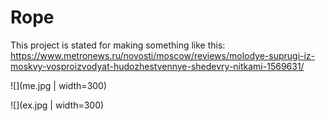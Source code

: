 # Rope

This project is stated for making something like this: https://www.metronews.ru/novosti/moscow/reviews/molodye-suprugi-iz-moskvy-vosproizvodyat-hudozhestvennye-shedevry-nitkami-1569631/

![](me.jpg | width=300)

![](ex.jpg | width=300)

